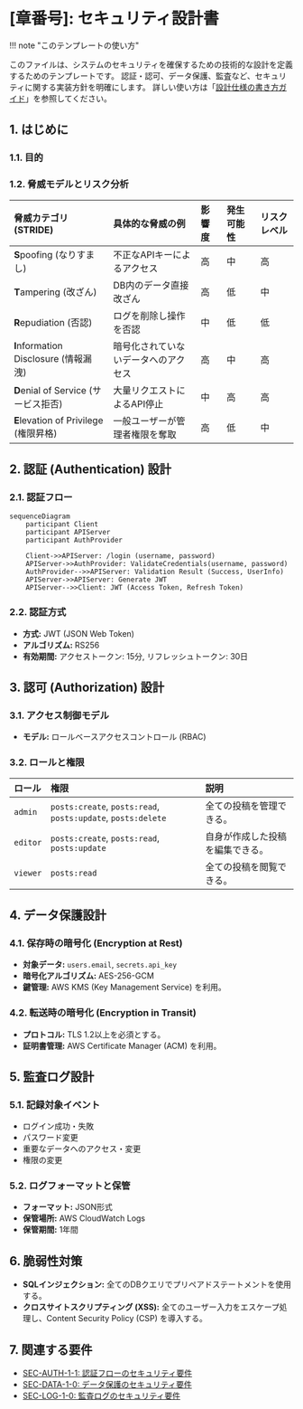 # [章番号]: セキュリティ設計書

!!! note "このテンプレートの使い方"

このファイルは、システムのセキュリティを確保するための技術的な設計を定義するためのテンプレートです。
認証・認可、データ保護、監査など、セキュリティに関する実装方針を明確にします。
詳しい使い方は「[設計仕様の書き方ガイド](ここにガイドへのパスを記述してください)」を参照してください。

## 1. はじめに

### 1.1. 目的

<!-- このドキュメントが定義するセキュリティ設計の目的と、保護対象となる資産（データ、機能など）を明確にします。 -->

### 1.2. 脅威モデルとリスク分析

<!-- システムが直面する可能性のある脅威を分析し、そのリスクレベルを評価します。STRIDEモデルなどのフレームワークの利用を推奨します。 -->

| 脅威カテゴリ (STRIDE)                 | 具体的な脅威の例                     | 影響度 | 発生可能性 | リスクレベル |
| :------------------------------------ | :----------------------------------- | :----- | :--------- | :----------- |
| **S**poofing (なりすまし)             | 不正なAPIキーによるアクセス          | 高     | 中         | 高           |
| **T**ampering (改ざん)                | DB内のデータ直接改ざん               | 高     | 低         | 中           |
| **R**epudiation (否認)                | ログを削除し操作を否認               | 中     | 低         | 低           |
| **I**nformation Disclosure (情報漏洩) | 暗号化されていないデータへのアクセス | 高     | 中         | 高           |
| **D**enial of Service (サービス拒否)  | 大量リクエストによるAPI停止          | 中     | 高         | 高           |
| **E**levation of Privilege (権限昇格) | 一般ユーザーが管理者権限を奪取       | 高     | 低         | 中           |

## 2. 認証 (Authentication) 設計

<!-- ユーザーやシステムが「誰であるか」を証明するための仕組みを設計します。 -->

### 2.1. 認証フロー

<!-- ログインやAPIアクセスの認証フローを図で示します。 -->

```mermaid
sequenceDiagram
    participant Client
    participant APIServer
    participant AuthProvider

    Client->>APIServer: /login (username, password)
    APIServer->>AuthProvider: ValidateCredentials(username, password)
    AuthProvider-->>APIServer: Validation Result (Success, UserInfo)
    APIServer->>APIServer: Generate JWT
    APIServer-->>Client: JWT (Access Token, Refresh Token)
```

### 2.2. 認証方式

<!-- 採用する認証方式（ID/パスワード、OAuth 2.0, JWT, mTLSなど）とその設定詳細を記述します。 -->

- **方式:** JWT (JSON Web Token)
- **アルゴリズム:** RS256
- **有効期間:** アクセストークン: 15分, リフレッシュトークン: 30日

## 3. 認可 (Authorization) 設計

<!-- 認証された主体が「何をしてよいか」を制御する仕組みを設計します。 -->

### 3.1. アクセス制御モデル

<!-- 採用するアクセス制御モデル（RBAC, ABACなど）を記述します。 -->

- **モデル:** ロールベースアクセスコントロール (RBAC)

### 3.2. ロールと権限

<!-- 主要なロールと、各ロールに割り当てられる権限を定義します。 -->

| ロール   | 権限                                                         | 説明                             |
| :------- | :----------------------------------------------------------- | :------------------------------- |
| `admin`  | `posts:create`, `posts:read`, `posts:update`, `posts:delete` | 全ての投稿を管理できる。         |
| `editor` | `posts:create`, `posts:read`, `posts:update`                 | 自身が作成した投稿を編集できる。 |
| `viewer` | `posts:read`                                                 | 全ての投稿を閲覧できる。         |

## 4. データ保護設計

<!-- データの機密性と完全性を保護するための設計を記述します。 -->

### 4.1. 保存時の暗号化 (Encryption at Rest)

- **対象データ:** `users.email`, `secrets.api_key`
- **暗号化アルゴリズム:** AES-256-GCM
- **鍵管理:** AWS KMS (Key Management Service) を利用。

### 4.2. 転送時の暗号化 (Encryption in Transit)

- **プロトコル:** TLS 1.2以上を必須とする。
- **証明書管理:** AWS Certificate Manager (ACM) を利用。

## 5. 監査ログ設計

<!-- セキュリティに関連するイベントを記録するための設計を記述します。 -->

### 5.1. 記録対象イベント

- ログイン成功・失敗
- パスワード変更
- 重要なデータへのアクセス・変更
- 権限の変更

### 5.2. ログフォーマットと保管

- **フォーマット:** JSON形式
- **保管場所:** AWS CloudWatch Logs
- **保管期間:** 1年間

## 6. 脆弱性対策

<!-- OWASP Top 10などの一般的な脆弱性に対する具体的な対策方針を記述します。 -->

- **SQLインジェクション:** 全てのDBクエリでプリペアドステートメントを使用する。
- **クロスサイトスクリプティング (XSS):** 全てのユーザー入力をエスケープ処理し、Content Security Policy (CSP) を導入する。

## 7. 関連する要件

<!-- この設計の根拠となるセキュリティ要件IDへのリンクを記載します。 -->
<!-- 以下のリンクは例です。実際のファイルパスとセクションIDに更新してください。 -->

- [SEC-AUTH-1-1: 認証フローのセキュリティ要件](../01_システム仕様/03_セキュリティ要件.md#SEC-AUTH-1-1)
- [SEC-DATA-1-0: データ保護のセキュリティ要件](../01_システム仕様/03_セキュリティ要件.md#SEC-DATA-1-0)
- [SEC-LOG-1-0: 監査ログのセキュリティ要件](../01_システム仕様/03_セキュリティ要件.md#SEC-LOG-1-0)
